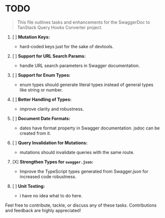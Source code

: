 # TODO

> This file outlines tasks and enhancements for the SwaggerDoc to TanStack Query Hooks Converter project.

1. [ ] **Mutation Keys:**

   - hard-coded keys just for the sake of devtools.

1. [ ] **Support for URL Search Params:**

   - handle URL search parameters in Swagger documentation.

1. [ ] **Support for Enum Types:**

   - enum types should generate literal types instead of general types like string or number.

1. [ ] **Better Handling of Types:**

   - improve clarity and robustness.

1. [ ] **Document Date Formats:**

   - dates have format property in Swagger documentation. jsdoc can be created from it.

1. [ ] **Query Invalidation for Mutations:**

   - mutations should invalidate queries with the same route.

1. [X] **Strengthen Types for `swagger.json`:**

   - Improve the TypeScript types generated from Swagger.json for increased code robustness.

1. [ ] **Unit Testing:**

   - i have no idea what to do here.

Feel free to contribute, tackle, or discuss any of these tasks. Contributions and feedback are highly appreciated!
